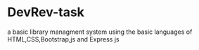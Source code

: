 # DevRev-task


a basic library managment system using the basic languages of HTML,CSS,Bootstrap,js and Express js
